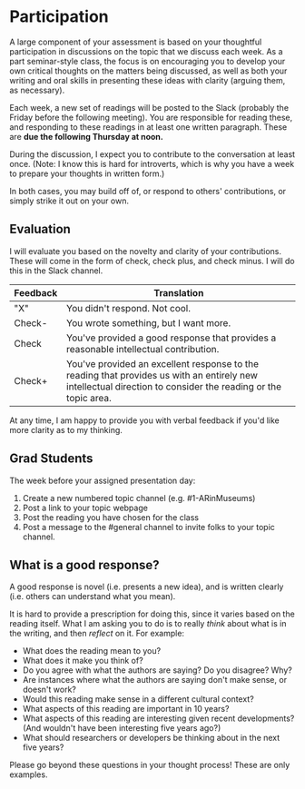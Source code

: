# Participation

A large component of your assessment is based on your thoughtful participation in discussions on the topic that we discuss each week. As a part seminar-style class, the focus is on encouraging you to develop your own critical thoughts on the matters being discussed, as well as both your writing and oral skills in presenting these ideas with clarity (arguing them, as necessary).

Each week, a new set of readings will be posted to the Slack (probably the Friday before the following meeting). You are responsible for reading these, and responding to these readings in at least one written paragraph. These are **due the following Thursday at noon.**

During the discussion, I expect you to contribute to the conversation at least once. (Note: I know this is hard for introverts, which is why you have a week to prepare your thoughts in written form.)

In both cases, you may build off of, or respond to others' contributions, or simply strike it out on your own.

## Evaluation

I will evaluate you based on the novelty and clarity of your contributions. These will come in the form of check, check plus, and check minus. I will do this in the Slack channel.

| Feedback | Translation |
|----------|-------------|
| "X"      | You didn't respond. Not cool. |
| Check-   | You wrote something, but I want more. |
| Check    | You've provided a good response that provides a reasonable intellectual contribution. |
| Check+   | You've provided an excellent response to the reading that provides us with an entirely new intellectual direction to consider the reading or the topic area. |

At any time, I am happy to provide you with verbal feedback if you'd like more clarity as to my thinking.

## Grad Students

The week before your assigned presentation day:
1. Create a new numbered topic channel (e.g. #1-ARinMuseums)
2. Post a link to your topic webpage
3. Post the reading you have chosen for the class
4. Post a message to the #general channel to invite folks to your topic channel. 

## What is a good response?

A good response is novel (i.e. presents a new idea), and is written clearly (i.e. others can understand what you mean).

It is hard to provide a prescription for doing this, since it varies based on the reading itself. What I am asking you to do is to really *think* about what is in the writing, and then *reflect* on it. For example:
* What does the reading mean to you? 
* What does it make you think of?
* Do you agree with what the authors are saying? Do you disagree? Why? 
* Are instances where what the authors are saying don't make sense, or doesn't work?
* Would this reading make sense in a different cultural context?
* What aspects of this reading are important in 10 years?
* What aspects of this reading are interesting given recent developments? (And wouldn't have been interesting five years ago?)
* What should researchers or developers be thinking about in the next five years?

Please go beyond these questions in your thought process! These are only examples.